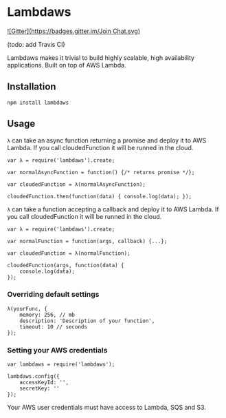 # Lambdaws
[![Gitter](https://badges.gitter.im/Join Chat.svg)](https://gitter.im/EFF/lambdaws?utm_source=badge&utm_medium=badge&utm_campaign=pr-badge&utm_content=badge)

(todo: add Travis CI)

Lambdaws makes it trivial to build highly scalable, high availability applications. Built on top of AWS Lambda.

## Installation

```npm install lambdaws```

## Usage

```λ``` can take an async function returning a promise and deploy it to AWS Lambda. If you call cloudedFunction it will be runned in the cloud.

```
var λ = require('lambdaws').create;

var normalAsyncFunction = function() {/* returns promise */};

var cloudedFunction = λ(normalAsyncFunction);

cloudedFunction.then(function(data) { console.log(data); });

```

```λ``` can take a function accepting a callback and deploy it to AWS Lambda. If you call cloudedFunction it will be runned in the cloud.

```
var λ = require('lambdaws').create;

var normalFunction = function(args, callback) {...};

var cloudedFunction = λ(normalFunction);

cloudedFunction(args, function(data) {
	console.log(data);
});

```

### Overriding default settings

```
λ(yourFunc, {
	memory: 256, // mb
	description: 'Description of your function',
	timeout: 10 // seconds
});
```

### Setting your AWS credentials

```
var lambdaws = require('lambdaws');

lambdaws.config({
	accessKeyId: '',
	secretKey: ''
});
```

Your AWS user credentials must have access to Lambda, SQS and S3.
